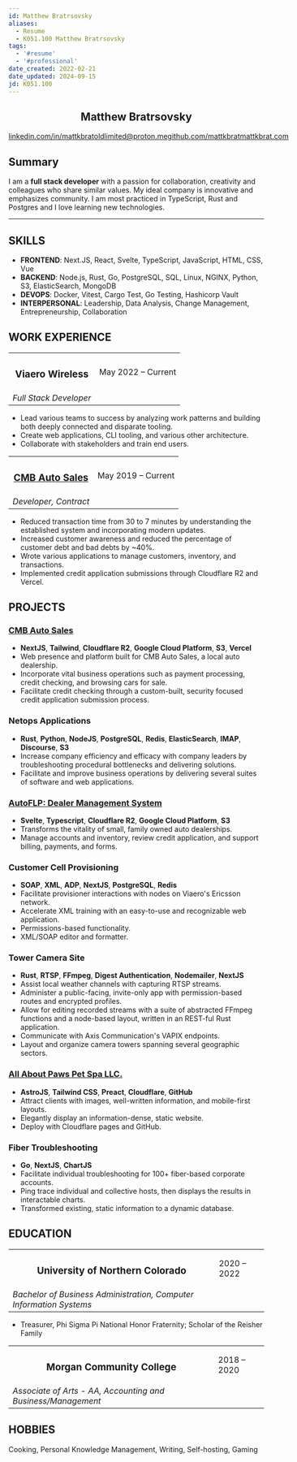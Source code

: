 ```yaml
---
id: Matthew Bratrsovsky
aliases:
  - Resume
  - K051.100 Matthew Bratrsovsky
tags:
  - '#resume'
  - '#professional'
date_created: 2022-02-21
date_updated: 2024-09-15
jd: K051.100
---
```


<section class="profile" style="text-align: center">
 <h1 id="profile-links">Matthew Bratrsovsky</h1>
 <div
  style="display: flex; text-align: center; justify-content: space-around; flex: 1"
    id="profile-links__content"
 >
  <a target="_blank" href="https://linkedin.com/in/mattkbrat">linkedin.com/in/mattkbrat</a>
  <a target="_blank" href="mailto:oldlimited@proton.me">oldlimited@proton.me</a>
  <a target="_blank" href="https://github.com/mattkbrat">github.com/mattkbrat</a>
  <a target="_blank" href="https://mattkbrat.com">mattkbrat.com</a>
 </div>
</section>

## Summary

I am a **full stack developer** with a passion for collaboration, creativity and
colleagues who share similar values. My ideal company is innovative and
emphasizes community. I am most practiced in TypeScript, Rust and Postgres
and I love learning new technologies.

---

## SKILLS

- **FRONTEND**: Next.JS, React, Svelte, TypeScript, JavaScript, HTML, CSS, Vue
- **BACKEND**: Node.js, Rust, Go, PostgreSQL, SQL, Linux, NGINX, Python, S3, ElasticSearch, MongoDB
- **DEVOPS**: Docker, Vitest, Cargo Test, Go Testing, Hashicorp Vault
- **INTERPERSONAL**: Leadership, Data Analysis, Change Management, Entrepreneurship, Collaboration

## WORK EXPERIENCE

<table id="title-date-table">
<tr>
<th><h3>Viaero Wireless</h3></th>
<td>May 2022 – Current</td>
</tr>
<tr>
<td>
<i>Full Stack Developer</i>
</td>
</table>

- Lead various teams to success by analyzing work patterns and building
both deeply connected and disparate tooling.
- Create web applications, CLI tooling, and various other architecture.
- Collaborate with stakeholders and train end users.

<table id="title-date-table">
<tr>
<th><h3>
<a href="https://cmbautosales.com">
CMB Auto Sales
</a>
</h3></th>
<td>May 2019 – Current</td>
</tr>
<tr>
<td>
<i>Developer, Contract</i>
</td>
</table>

- Reduced transaction time from 30 to 7 minutes by understanding the established
system and incorporating modern updates.
- Increased customer awareness and reduced the percentage of customer debt
and bad debts by ~40%.
- Wrote various applications to manage customers, inventory, and transactions.
- Implemented credit application submissions through Cloudflare R2 and Vercel.

## PROJECTS

### [CMB Auto Sales](https://cmbautosales.com)

- **NextJS**, **Tailwind**, **Cloudflare R2**, **Google Cloud Platform**,
**S3**, **Vercel**
- Web presence and platform built for CMB Auto Sales, a local auto dealership.
- Incorporate vital business operations such as payment processing, credit checking,
and browsing cars for sale.
- Facilitate credit checking through a custom-built, security focused
credit application submission process.

### Netops Applications

- **Rust**, **Python**, **NodeJS**, **PostgreSQL**, **Redis**,
**ElasticSearch**, **IMAP**, **Discourse**, **S3**
- Increase company efficiency and efficacy with company leaders by
troubleshooting procedural bottlenecks and delivering solutions.
- Facilitate and improve business operations by delivering several
suites of software and web applications.

### [AutoFLP: Dealer Management System](https://github.com/mattkbrat/autoflp-web)

- **Svelte**, **Typescript**, **Cloudflare R2**, **Google Cloud Platform**, **S3**
- Transforms the vitality of small, family owned auto dealerships.
- Manage accounts and inventory, review credit application, and support billing,
payments, and forms.

### Customer Cell Provisioning

- **SOAP**, **XML**, **ADP**, **NextJS**, **PostgreSQL**, **Redis**
- Facilitate provisioner interactions with nodes on Viaero's Ericsson network.
- Accelerate XML training with an easy-to-use and recognizable web application.
- Permissions-based functionality.
- XML/SOAP editor and formatter.

### Tower Camera Site

- **Rust**, **RTSP**, **FFmpeg**, **Digest Authentication**, **Nodemailer**, **NextJS**
- Assist local weather channels with capturing RTSP streams.
- Administer a public-facing, invite-only app with permission-based routes and
encrypted profiles.
- Allow for editing recorded streams with a suite of abstracted
FFmpeg functions and a node-based layout, written in an REST-ful Rust application.
- Communicate with Axis Communication's VAPIX endpoints.
- Layout and organize camera towers spanning several geographic sectors.

### [All About Paws Pet Spa LLC.](https://www.fortmorgangrooming.com)

- **AstroJS**, **Tailwind CSS**, **Preact**, **Cloudflare**, **GitHub**
- Attract clients with images, well-written information, and mobile-first layouts.
- Elegantly display an information-dense, static website.
- Deploy with Cloudflare pages and GitHub.

### Fiber Troubleshooting

- **Go**, **NextJS**, **ChartJS**
- Facilitate individual troubleshooting for 100+ fiber-based corporate accounts.
- Ping trace individual and collective hosts, then displays the results in
interactable charts.
- Transformed existing, static information to a dynamic database.

## EDUCATION

<table id="title-date-table">
<tr>
<th><h3>
<p>
University of Northern Colorado
</p>
</h3></th>
<td>
2020 – 2022
</td>
</tr>
<tr>
<td>
<i>Bachelor of Business Administration, Computer Information Systems</i>
</td>
</tr>
</table>

- Treasurer, Phi Sigma Pi National Honor Fraternity; Scholar of the Reisher Family

<table id="title-date-table">
<tr>
<th><h3>
<p>
Morgan Community College
</p>
</h3></th>
<td>
2018 – 2020
</td>
</tr>
<tr>
<td>
<i>Associate of Arts - AA, Accounting and Business/Management</i>
</td>
</table>

## HOBBIES

Cooking, Personal Knowledge Management, Writing, Self-hosting, Gaming
